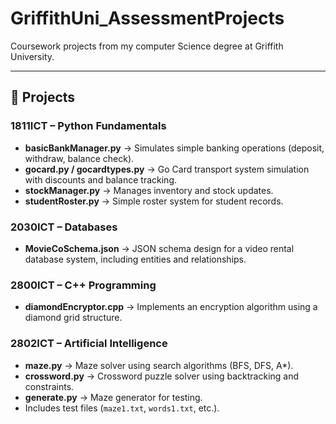 # GriffithUni_AssessmentProjects
Coursework projects from my computer Science degree at Griffith University.

---

## 📂 Projects

### 1811ICT – Python Fundamentals
- **basicBankManager.py** → Simulates simple banking operations (deposit, withdraw, balance check).  
- **gocard.py / gocardtypes.py** → Go Card transport system simulation with discounts and balance tracking.  
- **stockManager.py** → Manages inventory and stock updates.  
- **studentRoster.py** → Simple roster system for student records.  

### 2030ICT – Databases
- **MovieCoSchema.json** → JSON schema design for a video rental database system, including entities and relationships.  

### 2800ICT – C++ Programming
- **diamondEncryptor.cpp** → Implements an encryption algorithm using a diamond grid structure.  

### 2802ICT – Artificial Intelligence
- **maze.py** → Maze solver using search algorithms (BFS, DFS, A*).  
- **crossword.py** → Crossword puzzle solver using backtracking and constraints.  
- **generate.py** → Maze generator for testing.  
- Includes test files (`maze1.txt`, `words1.txt`, etc.).  